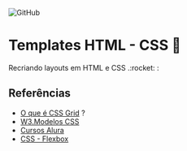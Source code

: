![GitHub](https://img.shields.io/github/license/edilanesilva/Templates-HTML-CSS)

# Templates HTML - CSS  :owl:

<p> Recriando layouts em HTML e CSS .:rocket: : </p>

## Referências 

- [O que é CSS Grid](https://www.treinaweb.com.br/blog/css-grid-um-guia-interativo-parte-1-containers?utm_source=google&utm_medium=openserp&utm_campaign=dinamicos&gclid=CjwKCAiAzKqdBhAnEiwAePEjkszqH0UBPP8pTJWuKnmoErcIg4gvQZVsXDfTSsUthVvu7sSkT4TV3xoCv8EQAvD_BwE) ?
- [W3.Modelos CSS](https://www.w3schools.com/w3css/w3css_templates.asp)
- [Cursos Alura](https://www.alura.com.br/planos-cursos-online?msclkid=30ed2d36300b1019ba1e4e9d7ab7ea76)
- [CSS - Flexbox](https://css-tricks.com/snippets/css/a-guide-to-flexbox/)
